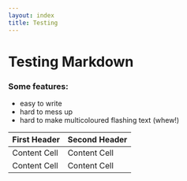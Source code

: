 ```yaml
---
layout: index
title: Testing
---
```

# Testing Markdown

### Some features:
*  easy to write
*  hard to mess up
*  hard to make multicoloured flashing text (whew!)


First Header  | Second Header
------------- | -------------
Content Cell  | Content Cell
Content Cell  | Content Cell